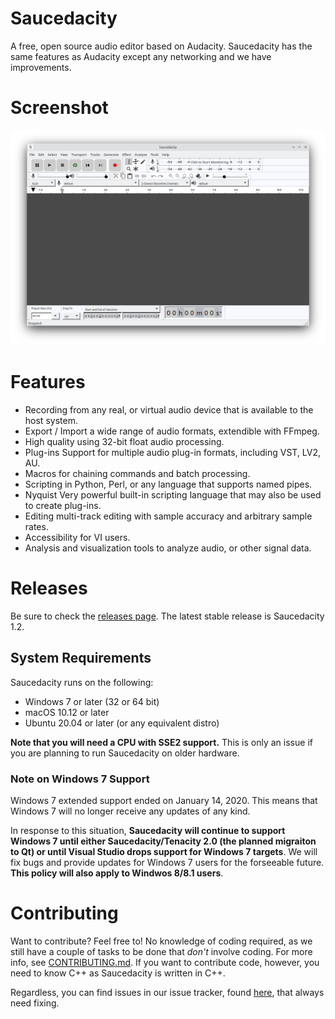 # Saucedacity

A free, open source audio editor based on Audacity. Saucedacity has the same features as Audacity except any networking and we have improvements.

# Screenshot
[![](saucedacity.png)](saucedacity.png)

# Features

* Recording from any real, or virtual audio device that is available to the host system.
* Export / Import a wide range of audio formats, extendible with FFmpeg.
* High quality using 32-bit float audio processing.
* Plug-ins Support for multiple audio plug-in formats, including VST, LV2, AU.
* Macros for chaining commands and batch processing.
* Scripting in Python, Perl, or any language that supports named pipes.
* Nyquist Very powerful built-in scripting language that may also be used to create plug-ins.
* Editing multi-track editing with sample accuracy and arbitrary sample rates.
* Accessibility for VI users.
* Analysis and visualization tools to analyze audio, or other signal data.

# Releases
Be sure to check the [releases page](https://github.com/saucedacity/saucedacity/releases). The latest stable release is Saucedacity 1.2.

## System Requirements

Saucedacity runs on the following:
* Windows 7 or later (32 or 64 bit)
* macOS 10.12 or later
* Ubuntu 20.04 or later (or any equivalent distro)

**Note that you will need a CPU with SSE2 support.** This is only an issue if you are planning to run Saucedacity on older hardware.

### Note on Windows 7 Support
Windows 7 extended support ended on January 14, 2020. This means that Windows 7 will no longer receive any updates of any kind.

In response to this situation, **Saucedacity will continue to support Windows 7 until either Saucedacity/Tenacity 2.0 (the planned migraiton to Qt) or until Visual Studio drops support for Windows 7 targets**. We will fix bugs and provide updates for Windows 7 users for the forseeable future. **This policy will also apply to Windwos 8/8.1 users**.

# Contributing
Want to contribute? Feel free to! No knowledge of coding required, as we still have a couple of tasks to be done that _don't_ involve coding. For more info, see [CONTRIBUTING.md](https://github.com/saucedacity/saucedacity/blob/main/CONTRIBUTING.md). If you want to contribute code, however, you need to know C++ as Saucedacity is written in C++.

Regardless, you can find issues in our issue tracker, found [here](https://github.com/saucedacity/saucedacity/issues), that always need fixing.
